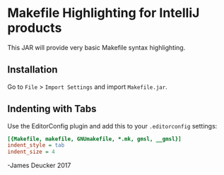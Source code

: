 # Makefile Highlighting for IntelliJ products

This JAR will provide very basic Makefile syntax highlighting.

## Installation
Go to `File` > `Import Settings` and import `Makefile.jar`.

## Indenting with Tabs

Use the EditorConfig plugin and add this to your `.editorconfig` settings:

```ini
[{Makefile, makefile, GNUmakefile, *.mk, gmsl, __gmsl}]
indent_style = tab
indent_size = 4
```

-James Deucker 2017
